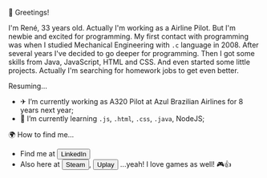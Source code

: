 👋 Greetings!

I'm René, 33 years old. Actually I'm working as a Airline Pilot. But I'm newbie and excited for programming. My first contact with programming was when I studied Mechanical Engineering with <code>.c</code> language in 2008. After several years I've decided to go deeper for programming. Then I got some skills from Java, JavaScript, HTML and CSS. And even started some little projects. Actually I'm searching for homework jobs to get even better.

Resuming...
- ✈ I’m currently working as A320 Pilot at Azul Brazilian Airlines for 8 years next year;
- 🌱 I’m currently learning <code>.js</code>, <code>.html</code>, <code>.css</code>, <code>.java</code>, NodeJS;

🌍 How to find me...
- Find me at <a href="https://www.linkedin.com/in/ren%C3%A9-meier-1627b9166/"><button class="button">LinkedIn</button></a>
- Also here at <a href="https://steamcommunity.com/profiles/76561198223067764/"><button class="button">Steam</button></a>, <a href="https://ubisoftconnect.com/en-US/profile/renemeier.de"><button class="button">Uplay</button></a> ...yeah! I love games as well! 🎮👍


